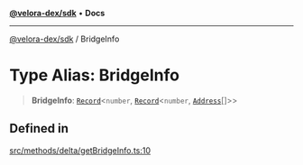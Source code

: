 [**@velora-dex/sdk**](../README.md) • **Docs**

***

[@velora-dex/sdk](../globals.md) / BridgeInfo

# Type Alias: BridgeInfo

> **BridgeInfo**: [`Record`](../-internal-/type-aliases/Record.md)\<`number`, [`Record`](../-internal-/type-aliases/Record.md)\<`number`, [`Address`](Address.md)[]\>\>

## Defined in

[src/methods/delta/getBridgeInfo.ts:10](https://github.com/paraswap/paraswap-sdk/blob/master/src/methods/delta/getBridgeInfo.ts#L10)
